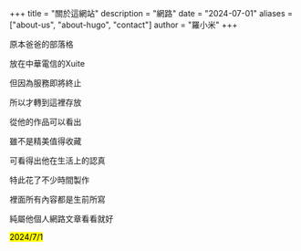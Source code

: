 +++
title = "關於這網站"
description = "網路"
date = "2024-07-01"
aliases = ["about-us", "about-hugo", "contact"]
author = "羅小米"
+++

原本爸爸的部落格

放在中華電信的Xuite

但因為服務即將終止

所以才轉到這裡存放

從他的作品可以看出

雖不是精美值得收藏

可看得出他在生活上的認真

特此花了不少時間製作

裡面所有內容都是生前所寫

純屬他個人網路文章看看就好

<mark>2024/7/1</mark>